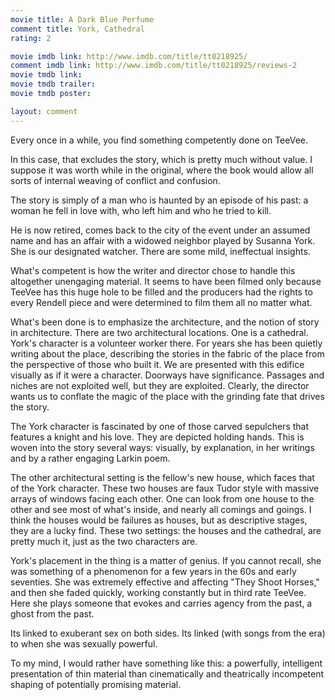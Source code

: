 ```yaml
---
movie title: A Dark Blue Perfume
comment title: York, Cathedral
rating: 2

movie imdb link: http://www.imdb.com/title/tt0218925/
comment imdb link: http://www.imdb.com/title/tt0218925/reviews-2
movie tmdb link: 
movie tmdb trailer: 
movie tmdb poster: 

layout: comment
---
```


Every once in a while, you find something competently done on TeeVee.

In this case, that excludes the story, which is pretty much without value. I suppose it was worth while in the original, where the book would allow all sorts of internal weaving of conflict and confusion.

The story is simply of a man who is haunted by an episode of his past: a woman he fell in love with, who left him and who he tried to kill.

He is now retired, comes back to the city of the event under an assumed name and has an affair with a widowed neighbor played by Susanna York. She is our designated watcher. There are some mild, ineffectual insights.

What's competent is how the writer and director chose to handle this altogether unengaging material. It seems to have been filmed only because TeeVee has this huge hole to be filled and the producers had the rights to every Rendell piece and were determined to film them all no matter what.

What's been done is to emphasize the architecture, and the notion of story in architecture. There are two architectural locations. One is a cathedral. York's character is a volunteer worker there. For years she has been quietly writing about the place, describing the stories in the fabric of the place from the perspective of those who built it. We are presented with this edifice visually as if it were a character. Doorways have significance. Passages and niches are not exploited well, but they are exploited. Clearly, the director wants us to conflate the magic of the place with the grinding fate that drives the story.

The York character is fascinated by one of those carved sepulchers that features a knight and his love. They are depicted holding hands. This is woven into the story several ways: visually, by explanation, in her writings and by a rather engaging Larkin poem.

The other architectural setting is the fellow's new house, which faces that of the York character. These two houses are faux Tudor style with massive arrays of windows facing each other. One can look from one house to the other and see most of what's inside, and nearly all comings and goings. I think the houses would be failures as houses, but as descriptive stages, they are a lucky find. These two settings: the houses and the cathedral, are pretty much it, just as the two characters are.

York's placement in the thing is a matter of genius. If you cannot recall, she was something of a phenomenon for a few years in the 60s and early seventies. She was extremely effective and affecting "They Shoot Horses," and then she faded quickly, working constantly but in third rate TeeVee. Here she plays someone that evokes and carries agency from the past, a ghost from the past.

Its linked to exuberant sex on both sides. Its linked (with songs from the era) to when she was sexually powerful. 

To my mind, I would rather have something like this: a powerfully, intelligent presentation of thin material than cinematically and theatrically incompetent shaping of potentially promising material.
